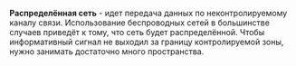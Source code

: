 **Распределённая сеть** - идет передача данных по неконтролируемому каналу связи. Использование беспроводных сетей в большинстве случаев приведёт к тому, что сеть будет распределённой. Чтобы информативный сигнал не выходил за границу контролируемой зоны, нужно занимать достаточно много пространства.
